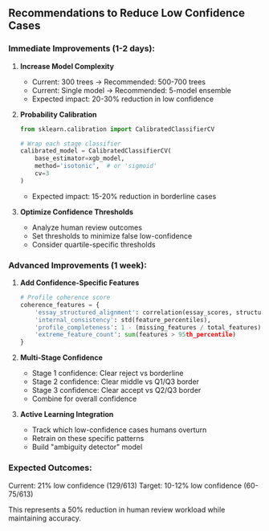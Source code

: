 
## Recommendations to Reduce Low Confidence Cases

### Immediate Improvements (1-2 days):

1. **Increase Model Complexity**
   - Current: 300 trees → Recommended: 500-700 trees
   - Current: Single model → Recommended: 5-model ensemble
   - Expected impact: 20-30% reduction in low confidence

2. **Probability Calibration**
   ```python
   from sklearn.calibration import CalibratedClassifierCV
   
   # Wrap each stage classifier
   calibrated_model = CalibratedClassifierCV(
       base_estimator=xgb_model,
       method='isotonic',  # or 'sigmoid'
       cv=3
   )
   ```
   - Expected impact: 15-20% reduction in borderline cases

3. **Optimize Confidence Thresholds**
   - Analyze human review outcomes
   - Set thresholds to minimize false low-confidence
   - Consider quartile-specific thresholds

### Advanced Improvements (1 week):

1. **Add Confidence-Specific Features**
   ```python
   # Profile coherence score
   coherence_features = {
       'essay_structured_alignment': correlation(essay_scores, structured_scores),
       'internal_consistency': std(feature_percentiles),
       'profile_completeness': 1 - (missing_features / total_features),
       'extreme_feature_count': sum(features > 95th_percentile)
   }
   ```

2. **Multi-Stage Confidence**
   - Stage 1 confidence: Clear reject vs borderline
   - Stage 2 confidence: Clear middle vs Q1/Q3 border
   - Stage 3 confidence: Clear accept vs Q2/Q3 border
   - Combine for overall confidence

3. **Active Learning Integration**
   - Track which low-confidence cases humans overturn
   - Retrain on these specific patterns
   - Build "ambiguity detector" model

### Expected Outcomes:

Current: 21% low confidence (129/613)
Target: 10-12% low confidence (60-75/613)

This represents a 50% reduction in human review workload while maintaining accuracy.
